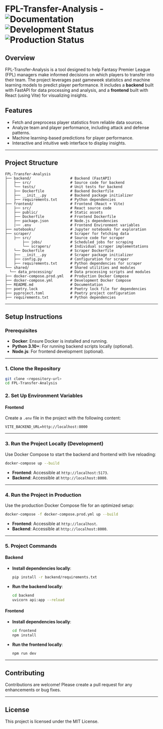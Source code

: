 # FPL-Transfer-Analysis - ![Documentation](https://img.shields.io/badge/Docs-In%20Progress-blue) ![Development Status](https://img.shields.io/badge/Development-Active-lightgreen) ![Production Status](https://img.shields.io/badge/Production-Not%20Available-lightgrey)



## Overview
FPL-Transfer-Analysis is a tool designed to help Fantasy Premier League (FPL) managers make informed decisions on which players to transfer into their team. The project leverages past gameweek statistics and machine learning models to predict player performance. It includes a **backend** built with FastAPI for data processing and analysis, and a **frontend** built with React (using Vite) for visualizing insights.

## Features
- Fetch and preprocess player statistics from reliable data sources.
- Analyze team and player performance, including attack and defense patterns.
- Machine learning-based predictions for player performance.
- Interactive and intuitive web interface to display insights.

---

## Project Structure

```plaintext
FPL-Transfer-Analysis
├── backend/                  # Backend (FastAPI)
│   ├── src/                  # Source code for backend
│   └── tests/                # Unit tests for backend
│   ├── Dockerfile            # Backend Dockerfile
│   ├── __init__.py           # Backend package initializer
│   ├── requirements.txt      # Python dependencies
├── frontend/                 # Frontend (React + Vite)
│   ├── src/                  # React source code
│   ├── public/               # Static assets
│   ├── Dockerfile            # Frontend Dockerfile
│   ├── package.json          # Node.js dependencies
│   |── .env                  # Frontend Environment variables
├── notebooks/                # Jupyter notebooks for exploration
├── scraper/                  # Scraper for fetching data
│   ├── src/                  # Source code for scraper
│       ├── jobs/             # Scheduled jobs for scraping
│       └── scrapers/         # Individual scraper implementations
│   └── Dockerfile            # Scraper Dockerfile
│   ├── __init__.py           # Scraper package initializer
│   ├── config.py             # Configuration for scraper
│   ├── requirements.txt      # Python dependencies for scraper
└── shared/                   # Shared utilities and modules
  └── data_processing/        # Data processing scripts and modules
├── docker-compose.prod.yml   # Production Docker Compose
├── docker-compose.yml        # Development Docker Compose
├── README.md                 # Documentation
├── poetry.lock               # Poetry lock file for dependencies
├── pyproject.toml            # Poetry project configuration
├── requirements.txt          # Python dependencies
```
---

## Setup Instructions

### Prerequisites
- **Docker**: Ensure Docker is installed and running.
- **Python 3.10+**: For running backend scripts locally (optional).
- **Node.js**: For frontend development (optional).

---

### 1. Clone the Repository
```bash
git clone <repository-url>
cd FPL-Transfer-Analysis
```

### 2. Set Up Environment Variables

#### Frontend
Create a `.env` file in the project with the following content:

```env
VITE_BACKEND_URL=http://localhost:8000
```

---

### 3. Run the Project Locally (Development)
Use Docker Compose to start the backend and frontend with live reloading:

```bash
docker-compose up --build
```

- **Frontend**: Accessible at `http://localhost:5173`.
- **Backend**: Accessible at `http://localhost:8000`.

---

### 4. Run the Project in Production
Use the production Docker Compose file for an optimized setup:

```bash
docker-compose -f docker-compose.prod.yml up --build
```

- **Frontend**: Accessible at `http://localhost`.
- **Backend**: Accessible at `http://localhost:8000`.

---

### 5. Project Commands

#### Backend
- **Install dependencies locally**:
  ```bash
  pip install -r backend/requirements.txt
  ```
- **Run the backend locally**:
  ```bash
  cd backend
  uvicorn api:app --reload
  ```

#### Frontend
- **Install dependencies locally**:
  ```bash
  cd frontend
  npm install
  ```
- **Run the frontend locally**:
  ```bash
  npm run dev
  ```

---

## Contributing
Contributions are welcome! Please create a pull request for any enhancements or bug fixes.

---

## License
This project is licensed under the MIT License.


